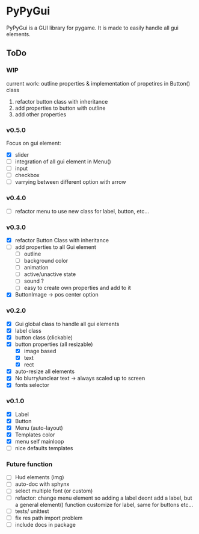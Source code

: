 PyPyGui 
=============

PyPyGui is a GUI library for pygame. It is made to easily handle all gui elements.

## ToDo
### WIP
current work: outline properties & implementation of propetires in Button() class
1. refactor button class with inheritance
2. add properties to button with outline
3. add other properties

### v0.5.0
Focus on gui element:  
- [x] slider
- [ ] integration of all gui element in Menu()
- [ ] input
- [ ] checkbox
- [ ] varrying between different option with arrow

### v0.4.0
- [ ] refactor menu to use new class for label, button, etc...

### v0.3.0
- [x] refactor Button Class with inheritance
- [ ] add properties to all Gui element
	- [ ] outline
	- [ ] background color
	- [ ] animation
	- [ ] active/unactive state
	- [ ] sound ?
	- [ ] easy to create own properties and add to it
- [x] ButtonImage -> pos center option

### v0.2.0
- [x] Gui global class to handle all gui elements
- [x] label class
- [x] button class (clickable)
- [x] button properties (all resizable)
	- [x] image based
	- [x] text
	- [x] rect
- [x] auto-resize all elements
- [x] No blurry/unclear text -> always scaled up to screen
- [x] fonts selector

### v0.1.0
- [x] Label  
- [x] Button
- [x] Menu (auto-layout)
- [x] Templates color
- [x] menu self mainloop
- [ ] nice defaults templates

### Future function
- [ ] Hud elements (img)
- [ ] auto-doc with sphynx
- [ ] select multiple font (or custom)
- [ ] refactor: change menu element so adding a label deont add a label, but a general element() function customize for label, same for buttons etc...
- [ ] tests/ unittest
- [ ] fix res path import problem
- [ ] include docs in package
